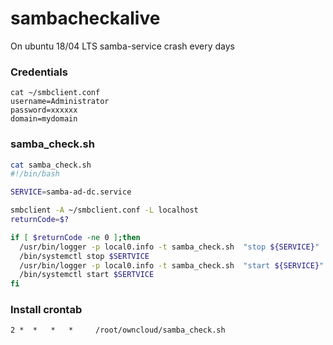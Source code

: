# sambacheckalive

On ubuntu 18/04 LTS samba-service crash every days

### Credentials
```
cat ~/smbclient.conf
username=Administrator
password=xxxxxx
domain=mydomain
```

### samba_check.sh
```bash
cat samba_check.sh
#!/bin/bash

SERVICE=samba-ad-dc.service

smbclient -A ~/smbclient.conf -L localhost
returnCode=$?

if [ $returnCode -ne 0 ];then
  /usr/bin/logger -p local0.info -t samba_check.sh  "stop ${SERVICE}"
  /bin/systemctl stop $SERTVICE
  /usr/bin/logger -p local0.info -t samba_check.sh  "start ${SERVICE}"
  /bin/systemctl start $SERTVICE
fi
```

### Install crontab
```
2 *  *   *   *     /root/owncloud/samba_check.sh
```

